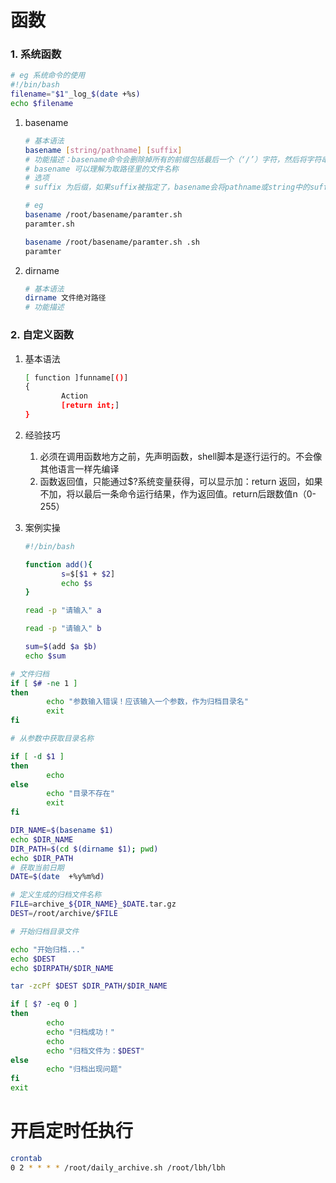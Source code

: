 # 函数

### 1. 系统函数

```bash
# eg 系统命令的使用
#!/bin/bash
filename="$1"_log_$(date +%s)
echo $filename
```

1. basename
    
    ```bash
    # 基本语法
    basename [string/pathname] [suffix]
    # 功能描述：basename命令会删除掉所有的前缀包括最后一个（‘/’）字符，然后将字符串显示出来
    # basename 可以理解为取路径里的文件名称
    # 选项
    # suffix 为后缀，如果suffix被指定了，basename会将pathname或string中的suffix去掉
    
    # eg
    basename /root/basename/paramter.sh
    paramter.sh
    
    basename /root/basename/paramter.sh .sh
    paramter
    ```
    
2. dirname
    
    ```bash
    # 基本语法
    dirname 文件绝对路径
    # 功能描述
    
    ```
    

### 2. 自定义函数

1. 基本语法
    
    ```bash
    [ function ]funname[()]
    {
    		Action
    		[return int;]
    }
    ```
    
2. 经验技巧
    1. 必须在调用函数地方之前，先声明函数，shell脚本是逐行运行的。不会像其他语言一样先编译
    2. 函数返回值，只能通过$?系统变量获得，可以显示加：return 返回，如果不加，将以最后一条命令运行结果，作为返回值。return后跟数值n（0-255）
3. 案例实操
    
    ```bash
    #!/bin/bash
    
    function add(){
            s=$[$1 + $2]
            echo $s
    }
    
    read -p "请输入" a
    
    read -p "请输入" b
    
    sum=$(add $a $b)
    echo $sum
    ```
    

```bash
# 文件归档
if [ $# -ne 1 ]
then
        echo "参数输入错误！应该输入一个参数，作为归档目录名"
        exit
fi

# 从参数中获取目录名称

if [ -d $1 ]
then
        echo
else
        echo "目录不存在"
        exit
fi

DIR_NAME=$(basename $1)
echo $DIR_NAME
DIR_PATH=$(cd $(dirname $1); pwd)
echo $DIR_PATH
# 获取当前日期
DATE=$(date  +%y%m%d)

# 定义生成的归档文件名称
FILE=archive_${DIR_NAME}_$DATE.tar.gz
DEST=/root/archive/$FILE

# 开始归档目录文件

echo "开始归档..."
echo $DEST
echo $DIRPATH/$DIR_NAME

tar -zcPf $DEST $DIR_PATH/$DIR_NAME

if [ $? -eq 0 ]
then
        echo
        echo "归档成功！"
        echo
        echo "归档文件为：$DEST"
else
        echo "归档出现问题"
fi
exit
```

# 开启定时任执行

```bash
crontab
0 2 * * * * /root/daily_archive.sh /root/lbh/lbh
```